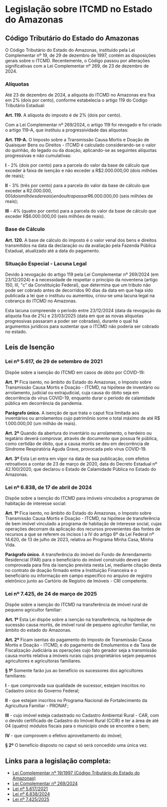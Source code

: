 # Legislação sobre ITCMD no Estado do Amazonas

## Código Tributário do Estado do Amazonas

O Código Tributário do Estado do Amazonas, instituído pela Lei Complementar nº 19, de 29 de dezembro de 1997, contém as disposições gerais sobre o ITCMD. Recentemente, o Código passou por alterações significativas com a Lei Complementar nº 269, de 23 de dezembro de 2024.

### Alíquotas

Até 23 de dezembro de 2024, a alíquota do ITCMD no Amazonas era fixa em 2% (dois por cento), conforme estabelecia o artigo 119 do Código Tributário Estadual:

**Art. 119.** A alíquota do imposto é de 2% (dois por cento).

Com a Lei Complementar nº 269/2024, o artigo 119 foi revogado e foi criado o artigo 119-A, que instituiu a progressividade das alíquotas:

**Art. 119-A.** O Imposto sobre a Transmissão Causa Mortis e Doação de Quaisquer Bens ou Direitos - ITCMD é calculado considerando-se o valor do quinhão, do legado ou da doação, aplicando-se as seguintes alíquotas progressivas e não cumulativas:

**I** - 2% (dois por cento) para a parcela do valor da base de cálculo que exceder à faixa de isenção e não exceder a R$2.000.000,00 (dois milhões de reais);

**II** - 3% (três por cento) para a parcela do valor da base de cálculo que exceder a R$2.000.000,00 (dois milhões de reais) e não ultrapassar R$6.000.000,00 (seis milhões de reais);

**III** - 4% (quatro por cento) para a parcela do valor da base de cálculo que exceder R$6.000.000,00 (seis milhões de reais).

### Base de Cálculo

**Art. 120.** A base de cálculo do imposto é o valor venal dos bens e direitos transmitidos na data da declaração ou da avaliação pela Fazenda Pública Estadual, atualizado até a data do pagamento.

### Situação Especial - Lacuna Legal

Devido à revogação do artigo 119 pela Lei Complementar nº 269/2024 (em 23/12/2024) e à necessidade de respeitar o princípio da noventena (artigo 150, III, "c" da Constituição Federal), que determina que um tributo não pode ser cobrado antes de decorridos 90 dias da data em que haja sido publicada a lei que o instituiu ou aumentou, criou-se uma lacuna legal na cobrança do ITCMD no Amazonas.

Esta lacuna compreende o período entre 23/12/2024 (data da revogação da alíquota fixa de 2%) e 23/03/2025 (data em que as novas alíquotas progressivas passaram a poder ser cobradas), durante o qual há argumentos jurídicos para sustentar que o ITCMD não poderia ser cobrado no estado.

## Leis de Isenção

### Lei nº 5.617, de 29 de setembro de 2021

Dispõe sobre a isenção do ITCMD em casos de óbito por COVID-19:

**Art. 1º** Fica isento, no âmbito do Estado do Amazonas, o Imposto sobre Transmissão Causa Mortis e Doação - ITCMD, na hipótese de inventário ou arrolamento, judicial ou extrajudicial, cuja causa do óbito seja em decorrência do vírus COVID-19, enquanto durar o período de calamidade pública em decorrência da pandemia.

**Parágrafo único.** A isenção de que trata o caput fica limitada aos inventários ou arrolamentos cujo patrimônio some o total máximo de até R$ 1.000.000,00 (um milhão de reais).

**Art. 2º** Quando da abertura do inventário ou arrolamento, o herdeiro ou legatário deverá comprovar, através de documento que possua fé pública, como certidão de óbito, que a causa mortis se deu em decorrência de Síndrome Respiratória Aguda Grave, provocada pelo vírus COVID-19.

**Art. 3º** Esta Lei entra em vigor na data de sua publicação, com efeitos retroativos a contar de 23 de março de 2020, data do Decreto Estadual nº 42.100/2020, que declarou o Estado de Calamidade Pública no Estado do Amazonas.

### Lei nº 6.838, de 17 de abril de 2024

Dispõe sobre a isenção do ITCMD para imóveis vinculados a programas de habitação de interesse social:

**Art. 1º** Fica isento, no âmbito do Estado do Amazonas, o Imposto sobre Transmissão Causa Mortis e Doação - ITCMD, na hipótese de transferência de bem imóvel vinculado a programa de habitação de interesse social, cujas operações decorram da aplicação dos recursos provenientes das fontes de recursos a que se referem os incisos I a IV do artigo 6º da Lei Federal nº 14.620, de 13 de julho de 2023, relativa ao Programa Minha Casa, Minha Vida.

**Parágrafo único.** A transferência do imóvel do Fundo de Arrendamento Residencial (FAR) para o beneficiário do imóvel construído deverá ser comprovada para fins da isenção prevista nesta Lei, mediante citação desta no contrato de doação firmado entre a Instituição Financeira e o beneficiário ou informação em campo específico no arquivo de registro eletrônico junto ao Cartório de Registro de Imóveis - CRI competente.

### Lei nº 7.425, de 24 de março de 2025

Dispõe sobre a isenção do ITCMD na transferência de imóvel rural de pequeno agricultor familiar:

**Art. 1º** Esta Lei dispõe sobre a isenção na transferência, na hipótese de sucessão causa mortis, de imóvel rural de pequeno agricultor familiar, no âmbito do estado do Amazonas.

**Art. 2º** Ficam isentas do pagamento do Imposto de Transmissão Causa Mortis e Doação - ITCMD, e do pagamento de Emolumentos e da Taxa de Fiscalização Judiciária as operações cujo fato gerador seja a transmissão causa mortis relativa a imóveis rurais cujos proprietários sejam pequenos agricultores e agricultoras familiares.

**§ 1º** Somente farão jus ao benefício os sucessores dos agricultores familiares:

**I** - que comprovada sua qualidade de sucessor, estejam inscritos no Cadastro único do Governo Federal;

**II** - que estejam inscritos no Programa Nacional de Fortalecimento da Agricultura Familiar - PRONAF;

**III** - cujo imóvel esteja cadastrado no Cadastro Ambiental Rural - CAR, com o devido certificado de Cadastro do Imóvel Rural (CCIR) e ter a área de até 04 (quatro) módulos fiscais para o município onde se encontre o bem;

**IV** - que comprovem o efetivo aproveitamento do imóvel;

**§ 2º** O benefício disposto no caput só será concedido uma única vez.

## Links para a legislação completa:
- [Lei Complementar nº 19/1997 (Código Tributário do Estado do Amazonas)](https://www.pge.am.gov.br/legislacao/codigo-tributario-do-estado-do-amazonas/)
- [Lei Complementar nº 269/2024](https://www.legisweb.com.br/legislacao/?id=471121)
- [Lei nº 5.617/2021](https://sistemas.sefaz.am.gov.br/get/Normas.do?metodo=viewDoc&uuidDoc=95cfc2ae-169a-4c25-a35b-f85ef3b6e7ca)
- [Lei nº 6.838/2024](https://www.legisweb.com.br/legislacao/?id=458005)
- [Lei nº 7.425/2025](https://www.legisweb.com.br/legislacao/?id=475733)
